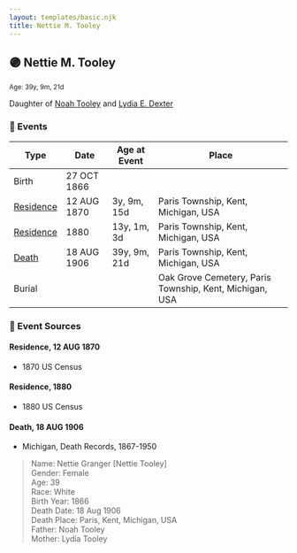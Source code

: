 ```yaml
---
layout: templates/basic.njk
title: Nettie M. Tooley
---
```

## 🟣 Nettie M. Tooley
<small>Age: 39y, 9m, 21d</small>

Daughter of [Noah Tooley](/people/8/84640933) and [Lydia E. Dexter](/people/6/67357568)

### 📆 Events

Type | Date | Age at Event | Place
------ | ------ | ------ | ------
Birth | 27 OCT 1866 |  |
[Residence](#event-event-0) | 12 AUG 1870 | 3y, 9m, 15d | Paris Township, Kent, Michigan, USA
[Residence](#event-event-1) | 1880 | 13y, 1m, 3d | Paris Township, Kent, Michigan, USA
[Death](#event-event-5) | 18 AUG 1906 | 39y, 9m, 21d | Paris Township, Kent, Michigan, USA
Burial |  |  | Oak Grove Cemetery, Paris Township, Kent, Michigan, USA

### 📰 Event Sources

#### <a id="event-event-0"></a> Residence, 12 AUG 1870
* 1870 US Census

#### <a id="event-event-1"></a> Residence, 1880
* 1880 US Census

#### <a id="event-event-5"></a> Death, 18 AUG 1906
* Michigan, Death Records, 1867-1950
>   
  > Name: Nettie Granger [Nettie Tooley]   
  > Gender: Female  
  > Age: 39  
  > Race: White  
  > Birth Year: 1866  
  > Death Date: 18 Aug 1906  
  > Death Place: Paris, Kent, Michigan, USA  
  > Father: Noah Tooley  
  > Mother: Lydia Tooley
